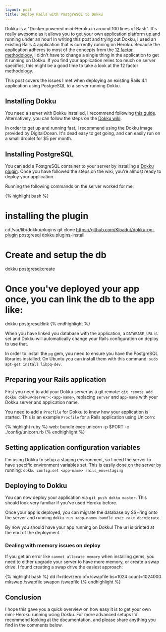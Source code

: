 ```yaml
---
layout: post
title: Deploy Rails with PostgreSQL to Dokku
---
```


Dokku is a "Docker powered mini-Heroku in around 100 lines of Bash". It's really
awesome as it allows you to get your own application platform up and running
under an hour! In writing this post and trying out Dokku, I used an existing
Rails 4 application that is currently running on Heroku. Because the application
adheres to most of the concepts from the [12 factor
methodology](http://12factor.net/), I didn't have to change a single thing in the
application to get it running on Dokku. If you find your application relies too
much on server specifics, this might be a good time to take a look at the 12 factor
methodology.

<!-- more -->

This post covers the issues I met when deploying an existing Rails 4.1
application using PostgreSQL to a server running Dokku.

## Installing Dokku

You need a server with Dokku installed, I recommend following [this
guide](https://www.digitalocean.com/community/tutorials/how-to-use-the-dokku-one-click-digitalocean-image-to-run-a-ruby-on-rails-app).
Alternatively, you can follow the steps on the [Dokku
wiki](https://github.com/progrium/dokku#installing).

In order to get up and running fast, I recommend using the Dokku image provided
by DigitalOcean. It's dead easy to get going, and can easily run on a small
droplet for $5 per month.

## Installing PostgreSQL

You can add a PostgreSQL container to your server by installing a [Dokku
plugin](https://github.com/Kloadut/dokku-pg-plugin). Once you have followed the
steps on the wiki, you're almost ready to deploy your application.

Running the following commands on the server worked for me:

{% highlight bash %}
# installing the plugin
cd /var/lib/dokku/plugins
git clone https://github.com/Kloadut/dokku-pg-plugin postgresql
dokku plugins-install

# Create and setup the db
dokku postgresql:create <db-name>

# Once you've deployed your app once, you can link the db to the app like:
dokku postgresql:link <app-name> <db-name>
{% endhighlight %}

When you have linked you database with the application, a `DATABASE_URL` is set
and Dokku will automatically change your Rails configuration on deploy to use that.

In order to install the `pg` gem, you need to ensure you have the PostgreSQL
libraries installed. On Ubuntu you can install them with this command:
`sudo apt-get install libpq-dev`.

## Preparing your Rails application

First you need to add your Dokku server as a git remote:
`git remote add dokku dokku@<server>:<app-name>`, replacing `server` and
`app-name` with your Dokku server and application name.

You need to add a `Procfile` for Dokku to know how your application is started.
This is an example `Procfile` for a Rails application using Unicorn:

{% highlight ruby %}
web: bundle exec unicorn -p $PORT -c ./config/unicorn.rb
{% endhighlight %}

## Setting application configuration variables

I'm using Dokku to setup a staging environment, so I need the server to have
specific environment variables set. This is easily done on the server by
running: `dokku config:set <app-name> rails_env=staging`

## Deploying to Dokku

You can now deploy your application via `git push dokku master`. This should
look very familiar if you've used Heroku before.

Once your app is deployed, you can migrate the database by SSH'ing onto the
server and running `dokku run <app-name> bundle exec rake db:migrate`.

By now you should have your app running on Dokku! The url is printed at the end
of the deployment.

### Dealing with memory issues on deploy

If you get an error like `cannot allocate memory` when installing gems, you need
to either upgrade your server to have more memory, or create a swap drive. I
found creating a swap drive the easiest approach:

{% highlight bash %}
dd if=/dev/zero of=/swapfile bs=1024 count=1024000
mkswap /swapfile
swapon /swapfile
{% endhighlight %}

## Conclusion

I hope this gave you a quick overview on how easy it is to get your own
mini-Heroku running using Dokku. For more advanced setups I'd recommend looking
at the documentation, and please share anything you find in the comments below.
